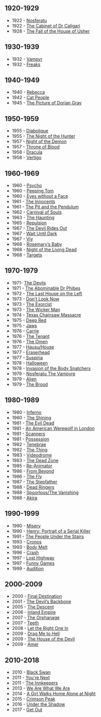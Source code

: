 ## 1920-1929
* 1922 - [Nosferatu](https://www.youtube.com/watch?v=FC6jFoYm3xs)
* 1922 - [The Cabinet of Dr Caligari](https://www.youtube.com/watch?v=4Dm6vUjxsz0)
* 1928 - [The Fall of the House of Usher](https://www.youtube.com/watch?v=mxjCWleWXf4)

## 1930-1939
* 1932 - [Vampyr](https://www.youtube.com/watch?v=pz5aW_IqmMw)
* 1932 - [Freaks](https://www.youtube.com/watch?v=vJVXTKkjsxA)

## 1940-1949
* 1940 - [Rebecca](https://www.youtube.com/watch?v=t3YJcW2UQiw)
* 1942 - [Cat People](https://www.youtube.com/watch?v=y7iL_9sbpV4)
* 1945 - [The Picture of Dorian Gray](https://www.youtube.com/watch?v=SVo86D_uw0A)

## 1950-1959
* 1955 - [Diabolique](https://www.youtube.com/watch?v=AKB4CFmMMvQ)
* 1955 - [The Night of the Hunter](https://www.youtube.com/watch?v=6LuSu5ZWmyg)
* 1957 - [Night of the Demon](https://www.youtube.com/watch?v=jFlzcyd0yqA)
* 1957 - [Throne of Blood](https://www.youtube.com/watch?v=2-72oaAS9hc)
* 1958 - [Dracula](https://www.youtube.com/watch?v=MDTxHg7wyP0)
* 1958 - [Vertigo](https://www.youtube.com/watch?v=Z5jvQwwHQNY)

## 1960-1969
* 1960 - [Psycho](https://www.youtube.com/watch?v=HjI1Of2lfhs)
* 1960 - [Peeping Tom](https://www.youtube.com/watch?v=nAqEn6JS-oM)
* 1960 - [Eyes without a Face](https://www.youtube.com/watch?v=2BY6syEApk8)
* 1961 - [The Innocents](https://www.youtube.com/watch?v=aOsF0S65RR0)
* 1961 - [The Pit and the Pendulum](https://www.youtube.com/watch?v=QChBy15UiTs)
* 1962 - [Carnival of Souls](https://www.youtube.com/watch?v=VQ0PeAQFeSg)
* 1963 - [The Haunting](https://www.youtube.com/watch?v=AeAzGxWlEcg)
* 1965 - [Repulsion](https://www.youtube.com/watch?v=L8O-EFHbfp8)
* 1967 - [The Devil Rides Out](https://www.youtube.com/watch?v=LCZnuo1vuWU)
* 1967 - [Wait Until Dark](https://www.youtube.com/watch?v=MKeTME_tRUI)
* 1967 - [Viy](https://www.youtube.com/watch?v=HaVWeY_oDKw)
* 1968 - [Rosemary’s Baby](https://www.youtube.com/watch?v=NoXLXMbOgiU)
* 1968 - [Night of the Living Dead](https://www.youtube.com/watch?v=3BlIaesq4Mg)
* 1968 - [Targets](https://www.youtube.com/watch?v=oiSc3xAXX5g)

## 1970-1979
* 1971- [The Devils](https://www.youtube.com/watch?v=tPConeKY3WA)
* 1971 - [The Abominable Dr Phibes](https://www.youtube.com/watch?v=sxnr9xycVLo)
* 1972 - [The Last House on the Left](https://www.youtube.com/watch?v=8W9KPhmYYtg)
* 1973 - [Don't Look Now](https://www.youtube.com/watch?v=AUWB-Kw4FiM)
* 1973 - [The Exorcist](https://www.youtube.com/watch?v=YDGw1MTEe9k)
* 1973 - [The Wicker Man](https://www.youtube.com/watch?v=a-tDnavDCwI)
* 1974 - [Texas Chainsaw Massacre](https://www.youtube.com/watch?v=l88omZtzw9w)
* 1975 - [Deep Red](https://www.youtube.com/watch?v=apdrNHcLUd8)
* 1975 - [Jaws](https://www.youtube.com/watch?v=U1fu_sA7XhE)
* 1976 - [Carrie](https://www.youtube.com/watch?v=YuO26oJQLVs)
* 1976 - [The Tenant](https://www.youtube.com/watch?v=2Y-4rJJw554)
* 1976 - [The Omen](https://www.youtube.com/watch?v=kqAYR6z7yAU)
* 1977 - [Hausu/House](https://www.youtube.com/watch?v=WQ_Yo06kIIA)
* 1977 - [Eraserhead](https://www.youtube.com/watch?v=J0Eq5GtCYdA)
* 1977 - [Suspiria](https://www.youtube.com/watch?v=MecSlkWMHPY)
* 1978 - [Halloween](https://www.youtube.com/watch?v=DLEk6hES03Q)
* 1978 - [Invasion of the Body Snatchers](https://www.youtube.com/watch?v=52vK2-Dv1TA)
* 1979 - [Nosferatu The Vampyre](https://www.youtube.com/watch?v=S1Rachk7ipI)
* 1979 - [Alien](https://www.youtube.com/watch?v=jQ5lPt9edzQ)
* 1979 - [The Brood](https://www.youtube.com/watch?v=tI32rz-Xh7U)

## 1980-1989
* 1980 - [Inferno](https://www.youtube.com/watch?v=qbKgG_TC_To)
* 1980 - [The Shining](https://www.youtube.com/watch?v=i-B_bbkEfS0)
* 1981 - [The Evil Dead](https://www.youtube.com/watch?v=GU92dtYrF9I)
* 1981 - [An American Werewolf in London](https://www.youtube.com/watch?v=_oJZjpHBskc)
* 1981 - [Scanners](https://www.youtube.com/watch?v=FoIy7Y7H72Q)
* 1981 - [Possession](https://www.youtube.com/watch?v=SInjlFxJ1kw)
* 1982 - [Tenebrae](https://www.youtube.com/watch?v=OkUpGi2N8wo)
* 1982 - [The Thing](https://www.youtube.com/watch?v=p35JDJLa9ec)
* 1983 - [Videodrome](https://www.youtube.com/watch?v=UFHey3utk0I)
* 1983 - [The Dead Zone](https://www.youtube.com/watch?v=lmC5oPc7L3M)
* 1985 - [Re-Animator](https://www.youtube.com/watch?v=NCGGG_NvE4g)
* 1986 - [From Beyond](https://www.youtube.com/watch?v=d3D9O9vrDjw)
* 1986 - [The Fly](https://www.youtube.com/watch?v=Z-V3X963DRI)
* 1987 - [The Stepfather](https://www.youtube.com/watch?v=zdKzH-Rh31g)
* 1988 - [Dead Ringers](https://www.youtube.com/watch?v=-ZHbu3msmes)
* 1988 - [Spoorloos/The Vanishing](https://www.youtube.com/watch?v=ZIuBuGWCuZo)
* 1988 - [Akira](https://www.youtube.com/watch?v=7mdMtuGL7eg)

## 1990-1999
* 1990 - [Misery](https://www.youtube.com/watch?v=XHQ9CPRfDsw)
* 1990 - [Henry: Portrait of a Serial Killer](https://www.youtube.com/watch?v=YFGPKShiOX4)
* 1991 - [The People Under the Stairs](https://www.youtube.com/watch?v=aIH9uDZ99c8)
* 1993 - [Cronos](https://www.youtube.com/watch?v=YdxA9vIFmYw)
* 1993 - [Body Melt](https://www.youtube.com/watch?v=PA0riGc6cWw)
* 1996 - [Crash](https://www.youtube.com/watch?v=8dRrud8ClvA)
* 1997 - [Lost Highway](https://www.youtube.com/watch?v=1nKjO9QCSic)
* 1997 - [Funny Games](https://www.youtube.com/watch?v=tkbG1uSH0to)
* 1999 - [Audition](https://www.youtube.com/watch?v=uR1DnkweK5U)

## 2000-2009
* 2000 - [Final Destination](https://www.youtube.com/watch?v=JuuMbzGECxE)
* 2001 - [The Devil’s Backbone](https://www.youtube.com/watch?v=WVy3lmYnEUI)
* 2005 - [The Descent](https://www.youtube.com/watch?v=CSYg7Z1KS_I)
* 2006 - [Inland Empire](https://www.youtube.com/watch?v=MsF7D02RO4A)
* 2007 - [The Orphanage](https://www.youtube.com/watch?v=nUZQgqxIZ6s)
* 2007 - [Teeth](https://www.youtube.com/watch?v=FuW_L8WJtMk)
* 2008 - [Let the Right One In](https://www.youtube.com/watch?v=ICp4g9p_rgo)
* 2009 - [Drag Me to Hell](https://www.youtube.com/watch?v=BUZTybLlWKI)
* 2009 - [The House of the Devil](https://www.youtube.com/watch?v=AtXtSGRV0xc)
* 2009 - [Amer](https://www.youtube.com/watch?v=FYcS09xisRE)

## 2010-2018
* 2010 - [Black Swan](https://www.youtube.com/watch?v=5jaI1XOB-bs)
* 2011 - [You're Next](https://www.youtube.com/watch?v=ufUQWpEkbf0)
* 2011 - [The Innkeepers](https://www.youtube.com/watch?v=XRNJy3i0_C4)
* 2013 - [We Are What We Are](https://www.youtube.com/watch?v=kPG9kZmEwcs)
* 2014 - [A Girl Walks Home Alone at Night](https://www.youtube.com/watch?v=_YGmTdo3vuY)
* 2015 - [Crimson Peak](https://www.youtube.com/watch?v=6yAbFYbi8XU)
* 2016 - [Under the Shadow](https://www.youtube.com/watch?v=kHVFP80Upxw)
* 2017 - [Get Out](https://www.youtube.com/watch?v=DzfpyUB60YY)
